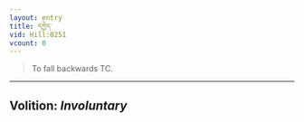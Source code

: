 ```yaml
---
layout: entry
title: དགྱེད་
vid: Hill:0251
vcount: 0
---
```

> To fall backwards TC\.

---
Volition: _Involuntary_
---

